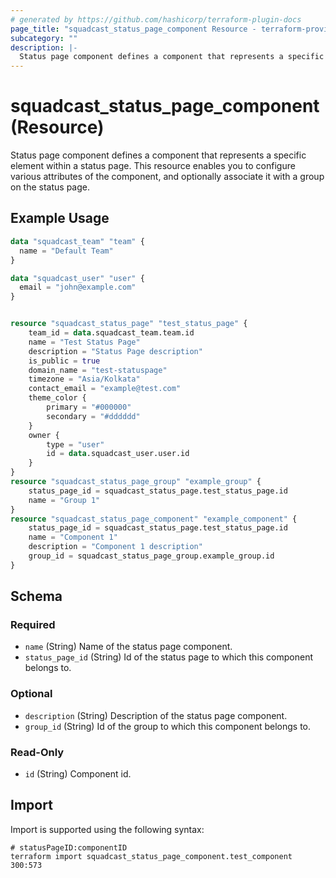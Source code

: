 ```yaml
---
# generated by https://github.com/hashicorp/terraform-plugin-docs
page_title: "squadcast_status_page_component Resource - terraform-provider-squadcast"
subcategory: ""
description: |-
  Status page component defines a component that represents a specific element within a status page. This resource enables you to configure various attributes of the component, and optionally associate it with a group on the status page.
---
```


# squadcast_status_page_component (Resource)

Status page component defines a component that represents a specific element within a status page. This resource enables you to configure various attributes of the component, and optionally associate it with a group on the status page.

## Example Usage

```terraform
data "squadcast_team" "team" {
  name = "Default Team"
}

data "squadcast_user" "user" {
  email = "john@example.com"
}


resource "squadcast_status_page" "test_status_page" {
	team_id = data.squadcast_team.team.id
	name = "Test Status Page"
	description = "Status Page description"
	is_public = true
	domain_name = "test-statuspage"
	timezone = "Asia/Kolkata"
	contact_email = "example@test.com"
	theme_color {
		primary = "#000000"
		secondary = "#dddddd"
	}
	owner {
		type = "user"
		id = data.squadcast_user.user.id
	}
}
resource "squadcast_status_page_group" "example_group" {
  	status_page_id = squadcast_status_page.test_status_page.id
	name = "Group 1"
}
resource "squadcast_status_page_component" "example_component" {
	status_page_id = squadcast_status_page.test_status_page.id
	name = "Component 1"
	description = "Component 1 description"
	group_id = squadcast_status_page_group.example_group.id
}
```

<!-- schema generated by tfplugindocs -->
## Schema

### Required

- `name` (String) Name of the status page component.
- `status_page_id` (String) Id of the status page to which this component belongs to.

### Optional

- `description` (String) Description of the status page component.
- `group_id` (String) Id of the group to which this component belongs to.

### Read-Only

- `id` (String) Component id.

## Import

Import is supported using the following syntax:

```shell
# statusPageID:componentID
terraform import squadcast_status_page_component.test_component 300:573
```
